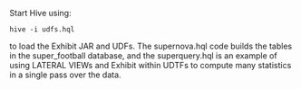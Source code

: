 Start Hive using:

	hive -i udfs.hql

to load the Exhibit JAR and UDFs. The supernova.hql
code builds the tables in the super_football database,
and the superquery.hql is an example of using LATERAL
VIEWs and Exhibit within UDTFs to compute many statistics
in a single pass over the data.
